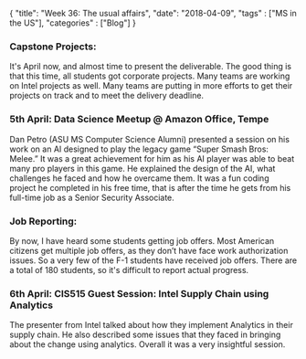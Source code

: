 {
    "title": "Week 36: The usual affairs",
    "date": "2018-04-09",
    "tags" : ["MS in the US"],
    "categories" : ["Blog"]
}

### Capstone Projects:

It's April now, and almost time to present the deliverable. The good thing is that this time, all students got corporate projects. Many teams are working on Intel projects as well. Many teams are putting in more efforts to get their projects on track and to meet the delivery deadline.

### 5th April: Data Science Meetup @ Amazon Office, Tempe

Dan Petro (ASU MS Computer Science Alumni) presented a session on his work on an AI designed to play the legacy game “Super Smash Bros: Melee.” It was a great achievement for him as his AI player was able to beat many pro players in this game. He explained the design of the AI, what challenges he faced and how he overcame them. It was a fun coding project he completed in his free time, that is after the time he gets from his full-time job as a Senior Security Associate.

### Job Reporting:

By now, I have heard some students getting job offers. Most American citizens get multiple job offers, as they don’t have face work authorization issues. So a very few of the F-1 students have received job offers. There are a total of 180 students, so it's difficult to report actual progress.

### 6th April: CIS515 Guest Session: Intel Supply Chain using Analytics

The presenter from Intel talked about how they implement Analytics in their supply chain. He also described some issues that they faced in bringing about the change using analytics. Overall it was a very insightful session.

